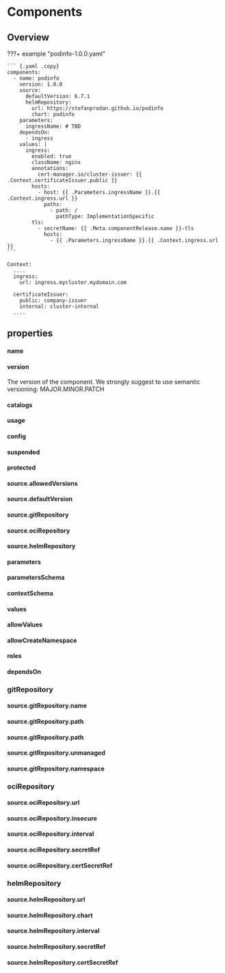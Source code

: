 # Components

## Overview


???+ example "podinfo-1.0.0.yaml"

    ``` {.yaml .copy}
    components:
      - name: podinfo
        version: 1.0.0
        source:
          defaultVersion: 6.7.1
          helmRepository:
            url: https://stefanprodan.github.io/podinfo
            chart: podinfo
        parameters:
          ingressName: # TBD
        dependsOn:
          - ingress
        values: |
          ingress:
            enabled: true
            className: nginx
            annotations:
              cert-manager.io/cluster-issuer: {{ .Context.certificateIssuer.public }}
            hosts:
              - host: {{ .Parameters.ingressName }}.{{ .Context.ingress.url }}
                paths:
                  - path: /
                    pathType: ImplementationSpecific
            tls:
              - secretName: {{ .Meta.componentRelease.name }}-tls
                hosts:
                  - {{ .Parameters.ingressName }}.{{ .Context.ingress.url }}
    ```




``` {.yaml}
Context:
  ....
  ingress:
    url: ingress.mycluster.mydomain.com
   
  certificateIssuer:
    public: company-issuer
    internal: cluster-internal
  ....

```

## properties


#### name

#### version

The version of the component. We strongly suggest to use semantic versioning: MAJOR.MINOR.PATCH

#### catalogs

#### usage

#### config

#### suspended

#### protected

#### source.allowedVersions

#### source.defaultVersion

#### source.gitRepository

#### source.ociRepository

#### source.helmRepository

#### parameters

#### parametersSchema

#### contextSchema

#### values

#### allowValues

#### allowCreateNamespace

#### roles

#### dependsOn

### gitRepository

#### source.gitRepository.name

#### source.gitRepository.path

#### source.gitRepository.path

#### source.gitRepository.unmanaged

#### source.gitRepository.namespace

### ociRepository

#### source.ociRepository.url

#### source.ociRepository.insecure

#### source.ociRepository.interval

#### source.ociRepository.secretRef

#### source.ociRepository.certSecretRef

### helmRepository

#### source.helmRepository.url

#### source.helmRepository.chart

#### source.helmRepository.interval

#### source.helmRepository.secretRef

#### source.helmRepository.certSecretRef


